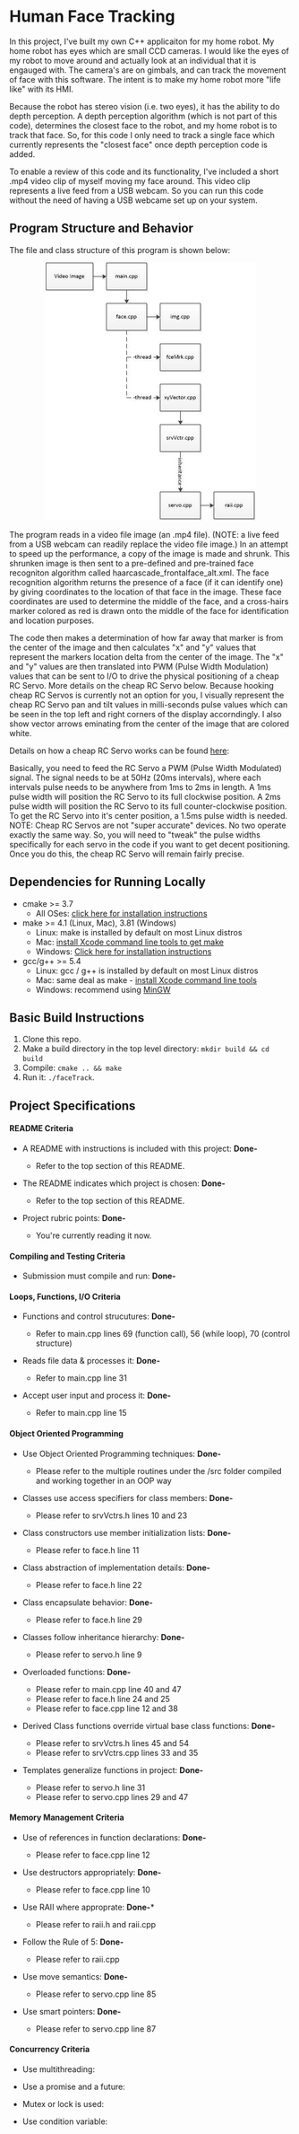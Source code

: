 # Human Face Tracking

In this project, I've built my own C++ applicaiton for my home robot.  My home robot has eyes which are small CCD cameras.  I would like the eyes of my robot to move around and actually look at an individual that it is engauged with.  The camera's are on gimbals, and can track the movement of face with this software.  The intent is to make my home robot more "life like" with its HMI.  

Because the robot has stereo vision (i.e. two eyes), it has the ability to do depth perception.  A depth perception algorithm (which is not part of this code), determines the closest face to the robot, and my home robot is to track that face.  So, for this code I only need to track a single face which currently represents the "closest face" once depth perception code is added.

To enable a review of this code and its functionality, I've included a short .mp4 video clip of myself moving my face around.  This video clip represents a live feed from a USB webcam.  So you can run this code without the need of having a USB webcame set up on your system.

## Program Structure and Behavior

The file and class structure of this program is shown below:

<p align="center">
    <img src="https://github.com/the-john/Cpp_Capstone/blob/master/models/program.jpg">
</p>

The program reads in a video file image (an .mp4 file).  (NOTE: a live feed from a USB webcam can readily replace the video file image.)  In an attempt to speed up the performance, a copy of the image is made and shrunk.  This shrunken image is then sent to a pre-defined and pre-trained face recogniton algorithm called haarcascade_frontalface_alt.xml.  The face recognition algorithm returns the presence of a face (if it can identify one) by giving coordinates to the location of that face in the image.  These face coordinates are used to determine the middle of the face, and a cross-hairs marker colored as red is drawn onto the middle of the face for identification and location purposes.

The code then makes a determination of how far away that marker is from the center of the image and then calculates "x" and "y" values that represent the markers location delta from the center of the image.  The "x" and "y" values are then translated into PWM (Pulse Width Modulation) values that can be sent to I/O to drive the physical positioning of a cheap RC Servo.  More details on the cheap RC Servo below.  Because hooking cheap RC Servos is currently not an option for you, I visually represent the cheap RC Servo pan and tilt values in milli-seconds pulse values which can be seen in the top left and right corners of the display accorndingly.  I also show vector arrows eminating from the center of the image that are colored white.

Details on how a cheap RC Servo works can be found [here](https://learn.sparkfun.com/tutorials/hobby-servo-tutorial/all):

Basically, you need to feed the RC Servo a PWM (Pulse Width Modulated) signal.  The signal needs to be at 50Hz (20ms intervals), where each intervals pulse needs to be anywhere from 1ms to 2ms in length.  A 1ms pulse width will position the RC Servo to its full clockwise position.  A 2ms pulse width will position the RC Servo to its full counter-clockwise position.  To get the RC Servo into it's center position, a 1.5ms pulse width is needed.  NOTE: Cheap RC Servos are not "super accurate" devices.  No two operate exactly the same way.  So, you will need to "tweak" the pulse widths specifically for each servo in the code if you want to get decent positioning.  Once you do this, the cheap RC Servo will remain fairly precise.

## Dependencies for Running Locally
* cmake >= 3.7
  * All OSes: [click here for installation instructions](https://cmake.org/install/)
* make >= 4.1 (Linux, Mac), 3.81 (Windows)
  * Linux: make is installed by default on most Linux distros
  * Mac: [install Xcode command line tools to get make](https://developer.apple.com/xcode/features/)
  * Windows: [Click here for installation instructions](http://gnuwin32.sourceforge.net/packages/make.htm)
* gcc/g++ >= 5.4
  * Linux: gcc / g++ is installed by default on most Linux distros
  * Mac: same deal as make - [install Xcode command line tools](https://developer.apple.com/xcode/features/)
  * Windows: recommend using [MinGW](http://www.mingw.org/)

## Basic Build Instructions

1. Clone this repo.
2. Make a build directory in the top level directory: `mkdir build && cd build`
3. Compile: `cmake .. && make`
4. Run it: `./faceTrack`.

## Project Specifications

#### README Criteria
* A README with instructions is included with this project: **Done-**  
    * Refer to the top section of this README.

* The README indicates which project is chosen: **Done-**  
    * Refer to the top section of this README.

* Project rubric points: **Done-**  
    * You're currently reading it now.

#### Compiling and Testing Criteria
* Submission must compile and run: **Done-**

#### Loops, Functions, I/O Criteria
* Functions and control strucutures: **Done-**
    * Refer to main.cpp lines 69 (function call), 56 (while loop), 70 (control structure) 

* Reads file data & processes it:  **Done-**
    * Refer to main.cpp line 31

* Accept user input and process it:  **Done-**
    * Refer to main.cpp line 15

#### Object Oriented Programming
* Use Object Oriented Programming techniques: **Done-**
    * Please refer to the multiple routines under the /src folder compiled and working together in an OOP way

* Classes use access specifiers for class members: **Done-**
    * Please refer to srvVctrs.h lines 10 and 23

* Class constructors use member initialization lists:  **Done-**
    * Please refer to face.h line 11

* Class abstraction of implementation details: **Done-**
    * Please refer to face.h line 22

* Class encapsulate behavior:  **Done-**
    * Please refer to face.h line 29

* Classes follow inheritance hierarchy:  **Done-**
    * Please refer to servo.h line 9

* Overloaded functions: **Done-**
    * Please refer to main.cpp line 40 and 47
    * Please refer to face.h line 24 and 25
    * Please refer to face.cpp line 12 and 38

* Derived Class functions override virtual base class functions:  **Done-**
    * Please refer to srvVctrs.h lines 45 and 54
    * Please refer to srvVctrs.cpp lines 33 and 35

* Templates generalize functions in project:  **Done-**
    * Please refer to servo.h line 31
    * Please refer to servo.cpp lines 29 and 47

#### Memory Management Criteria
* Use of references in function declarations:  **Done-**
    * Please refer to face.cpp line 12

* Use destructors appropriately:  **Done-**
    * Please refer to face.cpp line 10

* Use RAII where approprate:  **Done-***
    * Please refer to raii.h and raii.cpp

* Follow the Rule of 5:  **Done-**
    * Please refer to raii.cpp

* Use move semantics:  **Done-**
    * Please refer to servo.cpp line 85

* Use smart pointers:  **Done-**
    * Please refer to servo.cpp line 87

#### Concurrency Criteria
* Use multithreading:

* Use a promise and a future:

* Mutex or lock is used:

* Use condition variable:
